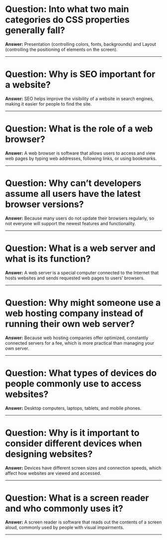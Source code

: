 # Question: Into what two main categories do CSS properties generally fall?

**Answer:**
Presentation (controlling colors, fonts, backgrounds) and Layout (controlling the positioning of elements on the screen).

---

# Question: Why is SEO important for a website?

**Answer:**
SEO helps improve the visibility of a website in search engines, making it easier for people to find the site.

---

# Question: What is the role of a web browser?

**Answer:**
A web browser is software that allows users to access and view web pages by typing web addresses, following links, or using bookmarks.

---

# Question: Why can’t developers assume all users have the latest browser versions?

**Answer:**
Because many users do not update their browsers regularly, so not everyone will support the newest features and functionality.

---

# Question: What is a web server and what is its function?

**Answer:**
A web server is a special computer connected to the Internet that hosts websites and sends requested web pages to users’ browsers.

---

# Question: Why might someone use a web hosting company instead of running their own web server?

**Answer:**
Because web hosting companies offer optimized, constantly connected servers for a fee, which is more practical than managing your own server.

---

# Question: What types of devices do people commonly use to access websites?

**Answer:**
Desktop computers, laptops, tablets, and mobile phones.

---

# Question: Why is it important to consider different devices when designing websites?

**Answer:**
Devices have different screen sizes and connection speeds, which affect how websites are viewed and accessed.

---

# Question: What is a screen reader and who commonly uses it?

**Answer:**
A screen reader is software that reads out the contents of a screen aloud, commonly used by people with visual impairments.

---

